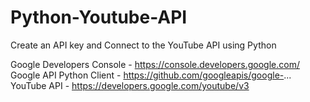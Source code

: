 # Python-Youtube-API
Create an API key and Connect to the YouTube API using Python

Google Developers Console - https://console.developers.google.com/
Google API Python Client - https://github.com/googleapis/google-...
YouTube API - https://developers.google.com/youtube/v3

